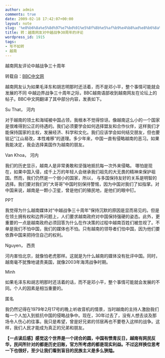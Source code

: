 ```yaml
---
author: admin
comments: true
date: 2009-02-18 17:42:07+00:00
layout: note
slug: '%e8%b6%8a%e5%8d%97%e7%bd%91%e5%8f%8b%e5%af%b9%e4%b8%ad%e8%b6%8a%e6%88%98%e4%ba%8930%e5%91%a8%e5%b9%b4%e7%9a%84%e8%af%84%e8%ae%ba'
title: 转：越南网友对中越战争30周年的评论
wordpress_id: 1915
tags:
- 写不如转
- 越南
---
```


越南网友评论中越战争三十周年
 
转载自：[BBC中文网](http://news.bbc.co.uk/chinese/simp/hi/newsid_7890000/newsid_7896900/7896903.stm)
 
越南网友认为如果毛泽东和胡志明那时还活着，而不是邓小平，整个事情可能就会发展的不同 
中越边界战争三十周年之际，BBC越南语部收到越南网友在论坛上的帖子。BBC中文网翻译了其中部分内容，发表如下。 

Su That， 河内 

对于越南的领土和海域被中国占领，我根本不觉得惊讶。像越南这么小的一个国家是很难得到公正的待遇的。我们必须要学会如何选择盟友和合作伙伴，这样我们才能保持国家的主权，发展经济、科学和文化。我们应该学会如何结交朋友，但也要铭记“江山易改，本性难移”的道理。多少年来，中国一直有侵略越南的恶习。如果我能决定，我会选择美国作为越南的朋友。 

Van Khoa， 河内 

我们的历史显示，越南人是非常勇敢和坚强地抵抗每一次外来侵略。 哪怕是现在，如果中国入侵，成千上万的年轻人会继承我们祖先的大无畏的精神来保护祖国。然而，我们仍然是一个弱小的国家，所以， 与多国保持友好的关系是明智的选择。我们要对我们的“大哥哥”中国时刻保持警惕，因为中国对我们了如指掌。对中国来说，越南是一颗小卫星，曾是他们的殖民地，是他们的眼中钉。 

PPT 

我觉得为什么越南媒体对“中越战争三十周年”保持沉默的原因是显而易见的。但是在领土拥有权和边界问题上，人们要求越南政府对中国保持强硬的姿态。此外，更重要的一点是越南政府必须回答为什么在作决策的过程中越南百姓们被忽视了。不单是我们不怕中国，我们的媒体也不怕。只有越南的领导者们怕中国，因为他们要依靠中国来把持住自己的权利。 

Nguyen， 西贡 

河内害怕北京，就像怕老虎那样。这就是为什么越南的媒体没有批评中国。同时，越南毫不犹豫地谴责美国，就像2003年海湾战争时期。 

Minh 

如果毛泽东和胡志明那时还活着的话，而不是邓小平，整个事情可能就会发展的不同。个人的因素是相当重要的。 

匿名 

我仍然记得在1979年2月17号的晚上听收音机的情景，当时越南的主持人激励我们每一个人加入到抵抗中国的侵略战争中。现在，30年过去了，没有人想去谈及那场令人伤心的往事。我只是希望，曾是好兄弟的邻居再也不要卷入这样的战争。这样，我们人民才能成为真正的兄弟和朋友。 

**【一点读后感】感觉这个世界是一个闭合的圆，中国有愤青反日，越南有网民反华，民间所针对的都是历史旧账，官方所考虑的都是现实利益。不过这样换位思考一下也很好，至少让我们看到盲目的民族主义是多么狭隘。**
